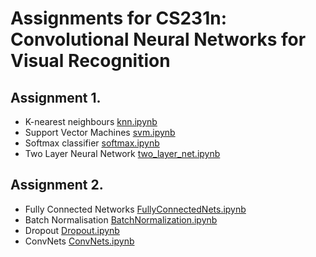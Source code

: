 # Assignments for CS231n: Convolutional Neural Networks for Visual Recognition

## Assignment 1.
- K-nearest neighbours [knn.ipynb](assignment1/knn.ipynb)
- Support Vector Machines [svm.ipynb](assignment1/svm.ipynb)
- Softmax classifier [softmax.ipynb](assignment1/softmax.ipynb)
- Two Layer Neural Network [two_layer_net.ipynb](assignment1/two_layer_net.ipynb)

## Assignment 2.
- Fully Connected Networks [FullyConnectedNets.ipynb](assignment2/FullyConnectedNets.ipynb)
- Batch Normalisation [BatchNormalization.ipynb](assignment2/BatchNormalization.ipynb)
- Dropout [Dropout.ipynb](assignment2/Dropout.ipynb)
- ConvNets [ConvNets.ipynb](assignment2/ConvolutionalNetworks.ipynb)

